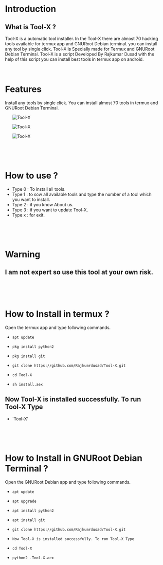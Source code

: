 
# Introduction

## What is Tool-X ?

Tool-X is a automatic tool installer. In the Tool-X there are almost 70 hacking tools available for termux app and GNURoot Debian terminal. you can install any tool by single click. Tool-X is Specially made for Termux and GNURoot Debian Terminal. Tool-X is a script Developed By Rajkumar Dusad with the help of this script you can install best tools in termux app on android.
<br/><br/><br/>


# Features

Install any tools by single click. You can install almost 70 tools in termux and GNURoot Debian Terminal.

        ![Tool-X](https://github.com/Rajkumrdusad/Tool-X/blob/master/.sc/Screenshot_2017-11-06-18-58-11.png)

        ![Tool-X](https://github.com/Rajkumrdusad/Tool-X/blob/master/.sc/Screenshot_2017-11-06-15-54-49.png)

        ![Tool-X](https://github.com/Rajkumrdusad/Tool-X/blob/master/.sc/Screenshot_2017-11-06-15-54-26.png)


<br/><br/><br/>

# How to use ?

- Type 0 : To install all tools.
- Type 1 : to sow all available tools and type the number of a tool which you want to install.
- Type 2 : if you know About us.
- Type 3 : if you want to update Tool-X.
- Type x : for exit.


<br/><br/><br/>


# Warning

## I am not expert so use this tool at your own risk.


<br/><br/><br/>

# How to Install in termux ?


Open the termux app and type following commands.


* `apt update`

* `pkg install python2`

* `pkg install git`

* `git clone https://github.com/Rajkumrdusad/Tool-X.git`

* `cd Tool-X`

* `sh install.aex`


## Now Tool-X is installed successfully. To run Tool-X Type

* `Tool-X'

<br/><br/><br/>

# How to Install in GNURoot Debian Terminal ?


Open the GNURoot Debian app and type following commands.

* `apt update`

* `apt upgrade`

* `apt install python2`

* `apt install git`

* `git clone https://github.com/Rajkumrdusad/Tool-X.git`


* `Now Tool-X is installed successfully. To run Tool-X Type`

* `cd Tool-X`

* `python2 .Tool-X.aex`

